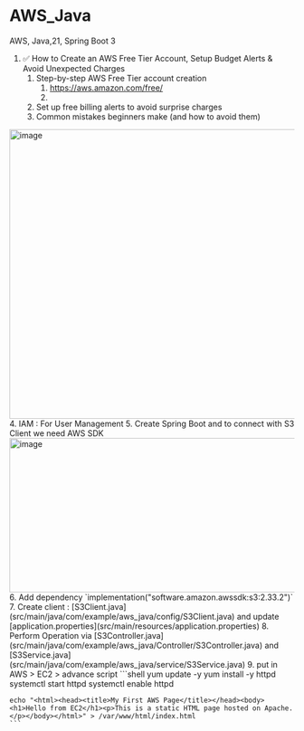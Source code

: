 # AWS_Java
AWS, Java,21, Spring Boot 3

1. ✅ How to Create an AWS Free Tier Account, Setup Budget Alerts & Avoid Unexpected Charges
    1. Step-by-step AWS Free Tier account creation
       1. https://aws.amazon.com/free/
       2. 
    2. Set up free billing alerts to avoid surprise charges
    3. Common mistakes beginners make (and how to avoid them)
<img width="870" height="512" alt="image" src="https://github.com/user-attachments/assets/1a67b769-316c-41c5-9807-bbd3223d7648" />
   4. IAM :  For User Management
   5. Create Spring Boot and to connect with S3 Client we need AWS SDK
<img width="669" height="273" alt="image" src="https://github.com/user-attachments/assets/0c536b55-23d2-42e4-9a2b-cce9a4cd31f9" />
   6. Add dependency `implementation("software.amazon.awssdk:s3:2.33.2")`
   7. Create client : [S3Client.java](src/main/java/com/example/aws_java/config/S3Client.java) and update [application.properties](src/main/resources/application.properties)
   8. Perform Operation via [S3Controller.java](src/main/java/com/example/aws_java/Controller/S3Controller.java) and [S3Service.java](src/main/java/com/example/aws_java/service/S3Service.java)
   9. put in AWS > EC2 > advance script 
   ```shell
    yum update -y
    yum install -y httpd
    systemctl start httpd
    systemctl enable httpd
    
    echo "<html><head><title>My First AWS Page</title></head><body><h1>Hello from EC2</h1><p>This is a static HTML page hosted on Apache.</p></body></html>" > /var/www/html/index.html
    ```